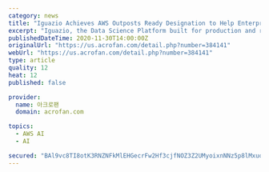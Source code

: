 ```yaml
---
category: news
title: "Iguazio Achieves AWS Outposts Ready Designation to Help Enterprises Accelerate AI Deployment in Hybrid Environments"
excerpt: "Iguazio, the Data Science Platform built for production and real-time machine learning (ML) applications, today announced that it has achieved the AWS Outposts Ready designation, part of the Amazon Web Services (AWS) Service Ready Program."
publishedDateTime: 2020-11-30T14:00:00Z
originalUrl: "https://us.acrofan.com/detail.php?number=384141"
webUrl: "https://us.acrofan.com/detail.php?number=384141"
type: article
quality: 12
heat: 12
published: false

provider:
  name: 아크로팬
  domain: acrofan.com

topics:
  - AWS AI
  - AI

secured: "BAl9vc8TI8otK3RNZNFkMlEHGecrFw2Hf3cjfNOZ3Z2UMyoixnNNz5p8lMxuo+/wy66IPngY7/tAT6ixeo5OxADzre/eZMvGG68flF1ob6S6FbU7AGJX8eMgZQPiDckuXnzEdz1VRgp7E7Iaxz+a+Ezi1t5nQFd8TO5b5KIUM1k746qgtqUKlFTZ7oEna3MA49xJTO5Rei/TPxLNipx67+mkhRwnhYZNrOS1k5QmQ5qvs414teYl+0kH05mZYn/rRZ97ioGMLzqYapXieSdlQ8f1DCHabdh3eW8H7vFwOYM3qYJ6hjlr3bLBGl6hUMOkDVkJPHLdGwd68Y+nZxHgd4V1yYZtP2ukaiBXfysUSN4=;GT6o9nt/MGQIjOuG8FRo7w=="
---
```


